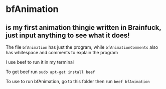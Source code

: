 # bfAnimation
## is my first animation thingie written in Brainfuck, just input anything to see what it does!

The file `bfAnimation` has just the program, while `bfAnimationComments` also has whitespace and comments to explain the program

I use beef to run it in my terminal

To get beef run `sudo apt-get install beef`

To use to run bfAnimation, go to this folder then run `beef bfAnimation`
